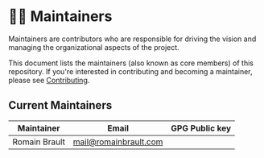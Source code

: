 <!--
SPDX-FileCopyrightText: © 2024 Romain Brault <mail@romainbrault.com>

SPDX-License-Identifier: CC-BY-4.0
-->

# 🧑‍🔧 Maintainers

Maintainers are contributors who are responsible for driving the vision and
managing the organizational aspects of the project.

This document lists the maintainers (also known as core members) of this
repository. If you're interested in contributing and becoming a maintainer,
please see [Contributing].


[Contributing]: CONTRIBUTING.md

## Current Maintainers

| Maintainer   | Email                | GPG Public key |
| ------------ | -------------------- | -------------- |
| Romain Brault | <mail@romainbrault.com> |                |
